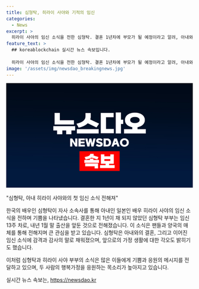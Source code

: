 ```yaml
---
title: 심형탁, 히라이 사야와 기적의 임신
categories:
  - News
excerpt: >
  히라이 사야의 임신 소식을 전한 심형탁. 결혼 1년차에 부모가 될 예정이라고 알려, 아내와의 결혼이 기적 같은 순간이라며 감격스럽고 뭉클하다고 소감을 전했다. 약속한 대로 강한 남편이 되어 가족을 지킬 것이라고 덧붙였다. ※CBS노컷뉴스에서 제보해주세요: jebo@cbs.co.kr, @노컷뉴스, https://url.kr/b71afn
feature_text: >
  ## koreablockchain 실시간 뉴스 속보입니다.

  히라이 사야의 임신 소식을 전한 심형탁. 결혼 1년차에 부모가 될 예정이라고 알려, 아내와의 결혼이 기적 같은 순간이라며 감격스럽고 뭉클하다고 소감을 전했다. 약속한 대로 강한 남편이 되어 가족을 지킬 것이라고 덧붙였다. ※CBS노컷뉴스에서 제보해주세요: jebo@cbs.co.kr, @노컷뉴스, https://url.kr/b71afn
image: '/assets/img/newsdao_breakingnews.jpg'
---
```


<p><img src="/assets/img/newsdao_breakingnews.jpg" alt="koreablockchain 속보" /></p>

<p>"심형탁, 아내 히라이 사야와의 첫 임신 소식 전해져" </p>

<p>한국의 배우인 심형탁이 자사 소속사를 통해 아내인 일본인 배우 히라이 사야의 임신 소식을 전하며 기쁨을 나타냈습니다. 결혼한 지 1년이 채 되지 않았던 심형탁 부부는 임신 13주 차로, 내년 1월 말 출산을 앞둔 것으로 전해졌습니다. 이 소식은 팬들과 양국의 매체를 통해 전해지며 큰 관심을 받고 있습니다. 심형탁은 아내와의 결혼, 그리고 이어진 임신 소식에 감격과 감사의 말로 채워졌으며, 앞으로의 가정 생활에 대한 각오도 밝히기도 했습니다. </p>

<p>이처럼 심형탁과 히라이 사야 부부의 소식은 많은 이들에게 기쁨과 응원의 메시지를 전달하고 있으며, 두 사람의 행복가정을 응원하는 목소리가 높아지고 있습니다.</p>
실시간 뉴스 속보는, <a href="https://newsdao.kr" rel="dofollow">https://newsdao.kr</a>


